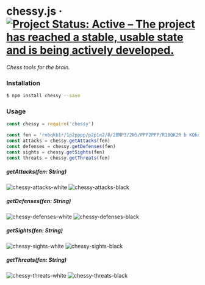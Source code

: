 # chessy.js &middot; [![Project Status: Active – The project has reached a stable, usable state and is being actively developed.](https://www.repostatus.org/badges/latest/active.svg)](https://www.repostatus.org/#active)
*Chess tools for the brain.*

### Installation
```sh
$ npm install chessy --save
```

### Usage
```js
const chessy = require('chessy')

const fen = 'rnbqkb1r/1p2pppp/p2p1n2/8/2BNP3/2N5/PPP2PPP/R1BQK2R b KQkq - 0 1'
const attacks = chessy.getAttacks(fen)
const defenses = chessy.getDefenses(fen)
const sights = chessy.getSights(fen)
const threats = chessy.getThreats(fen)
```

##### getAttacks(fen: String)
![chessy-attacks-white](https://github.com/lropero/lichessy/blob/master/thumbnails/chessy-attacks-white.gif)
![chessy-attacks-black](https://github.com/lropero/lichessy/blob/master/thumbnails/chessy-attacks-black.gif)

##### getDefenses(fen: String)
![chessy-defenses-white](https://github.com/lropero/lichessy/blob/master/thumbnails/chessy-defenses-white.gif)
![chessy-defenses-black](https://github.com/lropero/lichessy/blob/master/thumbnails/chessy-defenses-black.gif)

##### getSights(fen: String)
![chessy-sights-white](https://github.com/lropero/lichessy/blob/master/thumbnails/chessy-sights-white.gif)
![chessy-sights-black](https://github.com/lropero/lichessy/blob/master/thumbnails/chessy-sights-black.gif)

##### getThreats(fen: String)
![chessy-threats-white](https://github.com/lropero/lichessy/blob/master/thumbnails/chessy-threats-white.gif)
![chessy-threats-black](https://github.com/lropero/lichessy/blob/master/thumbnails/chessy-threats-black.gif)
